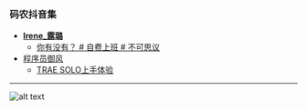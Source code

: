 ### 码农抖音集
* **[Irene_露璐](https://v.douyin.com/m3dCq44-tFk/)**
  - [你有没有？ # 自费上班 # 不可思议](https://v.douyin.com/4saWdGjORUA/)
* [程序员御风](https://v.douyin.com/KeJoOV_aMzo/)
  - [TRAE SOLO上手体验](https://v.douyin.com/frlPVuWH_eQ/)

---
![alt text](https://upload-bbs.miyoushe.com/upload/2022/11/01/266607709/6cc988d046df34315681e50f9c9f299c_1259576169906078498.PNG?x-oss-process=image//resize,s_600/quality,q_80/auto-orient,0/interlace,1/format,png)